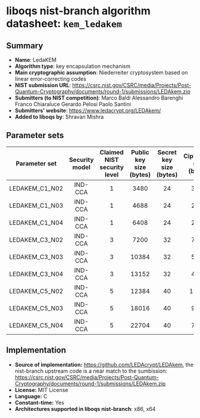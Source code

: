 liboqs nist-branch algorithm datasheet: `kem_ledakem`
======================================================

Summary
-------

- **Name**: LedaKEM
- **Algorithm type**: key encapsulation mechanism
- **Main cryptographic assumption**: Niederreiter cryptosystem based on linear error-correcting codes
- **NIST submission URL**: https://csrc.nist.gov/CSRC/media/Projects/Post-Quantum-Cryptography/documents/round-1/submissions/LEDAkem.zip
- **Submitters (to NIST competition)**: Marco Baldi Alessandro Barenghi Franco Chiaraluce Gerardo Pelosi Paolo Santini
- **Submitters' website**: https://www.ledacrypt.org/LEDAkem/
- **Added to liboqs by**: Shravan Mishra

Parameter sets
--------------

| Parameter set  | Security model | Claimed NIST security level | Public key size (bytes) | Secret key size (bytes) | Ciphertext size (bytes) | Shared secret size (bytes) |
|----------------|:--------------:|:---------------------------:|:-----------------------:|:-----------------------:|:-----------------------:|:--------------------------:|
| LEDAKEM_C1_N02 |     IND-CCA    |              1              |           3480          |            24           |           3480          |             32             |
| LEDAKEM_C1_N03 |     IND-CCA    |              1              |           4688          |            24           |           2344          |             32             |
| LEDAKEM_C1_N04 |     IND-CCA    |              1              |           6408          |            24           |           2136          |             32             |
| LEDAKEM_C3_N02 |     IND-CCA    |              3              |           7200          |            32           |           7200          |             48             |
| LEDAKEM_C3_N03 |     IND-CCA    |              3              |          10384          |            32           |           5192          |             48             |
| LEDAKEM_C3_N04 |     IND-CCA    |              3              |          13152          |            32           |           4384          |             48             |
| LEDAKEM_C5_N02 |     IND-CCA    |              5              |          12384          |            40           |          12384          |             64             |
| LEDAKEM_C5_N03 |     IND-CCA    |              5              |          18016          |            40           |           9008          |             64             |
| LEDAKEM_C5_N04 |     IND-CCA    |              5              |          22704          |            40           |           7568          |             64             |

Implementation
--------------

- **Source of implementation:** https://github.com/LEDAcrypt/LEDAkem, the nist-branch upstream code is a near match to the sumbission: https://csrc.nist.gov/CSRC/media/Projects/Post-Quantum-Cryptography/documents/round-1/submissions/LEDAkem.zip
- **License:** MIT License
- **Language:** C
- **Constant-time:** Yes
- **Architectures supported in liboqs nist-branch**: x86, x64
